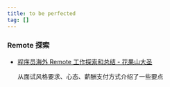 ```yaml
---
title: to be perfected
tag: []
---
```


### Remote 探索

- [程序员海外 Remote 工作探索和总结 - 花果山大圣](https://juejin.cn/post/7264920948751188008)

  从面试风格要求、心态、薪酬支付方式介绍了一些要点
